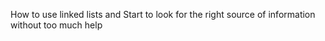 How to use linked lists and Start to look for the right source of information without too much help
